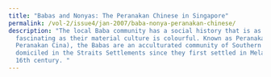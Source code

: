 ```yaml
---
title: "Babas and Nonyas: The Peranakan Chinese in Singapore"
permalink: /vol-2/issue4/jan-2007/baba-nonya-peranakan-chinese/
description: "The local Baba community has a social history that is as
  fascinating as their material culture is colourful. Known as Peranakan (or
  Peranakan Cina), the Babas are an acculturated community of Southern Chinese
  domiciled in the Straits Settlements since they first settled in Melaka in the
  16th century. "
---
```

